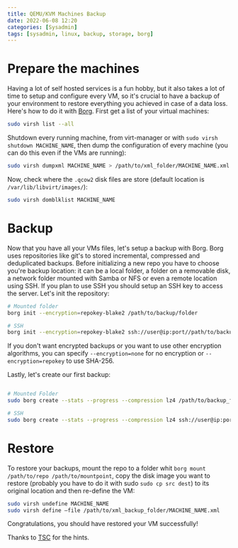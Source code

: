 ```yaml
---
title: QEMU/KVM Machines Backup 
date: 2022-06-08 12:20
categories: [Sysadmin]
tags: [sysadmin, linux, backup, storage, borg]
---
```


# Prepare the machines
Having a lot of self hosted services is a fun hobby, but it also takes a lot of time to setup and configure every VM, so it's crucial to have a backup of your environment to restore everything you achieved in case of a data loss.
Here's how to do it with [Borg](https://www.borgbackup.org/).
First get a list of your virtual machines:
```bash
sudo virsh list --all
```
Shutdown every running machine, from virt-manager or with `sudo virsh shutdown MACHINE_NAME`, then dump the configuration of every machine (you can do this even if the VMs are running):
```bash
sudo virsh dumpxml MACHINE_NAME > /path/to/xml_folder/MACHINE_NAME.xml
```
Now, check where the `.qcow2` disk files are store (default location is `/var/lib/libvirt/images/`):

```bash
sudo virsh domblklist MACHINE_NAME
```

# Backup

Now that you have all your VMs files, let's setup a backup with Borg.
Borg uses repositories like git's to stored incremental, compressed and deduplicated backups. 
Before initializing a new repo you have to choose you're backup location: it can be a local folder, a folder on a removable disk, a network folder mounted with Samba or NFS or even a remote location using SSH. If you plan to use SSH you should setup an SSH key to access the server.
Let's init the repository:
```bash
# Mounted folder
borg init --encryption=repokey-blake2 /path/to/backup/folder

# SSH
borg init --encryption=repokey-blake2 ssh://user@ip:port//path/to/backup/folder
```
If you don't want encrypted backups or you want to use other encryption algorithms, you can specify `--encryption=none` for no encryption or `--encryption=repokey` to use SHA-256.

Lastly, let's create our first backup:

```bash

# Mounted Folder
sudo borg create --stats --progress --compression lz4 /path/to/backup_folder::{hostname}-{now} /path/to/disks_folder /path/to/xml_folder

# SSH
sudo borg create --stats --progress --compression lz4 ssh://user@ip:port//path/to/backup_folder::{hostname}-{now} /path/to/disks_folder /path/to/xml_folder
```

# Restore

<!-- To restore your backups, I recommend using [Vorta](https://vorta.borgbase.com/) to manage the backup repo and to mount it to a folder (CLI command `borg mount /path/to/repo /path/to/mountpoint`), copy the disk image you want to restore to its original location and then re-define the VM: -->

To restore your backups, mount the repo to a folder whit `borg mount /path/to/repo /path/to/mountpoint`, copy the disk image you want to restore (probably you have to do it with sudo `sudo cp src dest`) to its original location and then re-define the VM:

```bash
sudo virsh undefine MACHINE_NAME
sudo virsh define –file /path/to/xml_backup_folder/MACHINE_NAME.xml
```
Congratulations, you should have restored your VM successfully!

Thanks to [TSC](https://techsoftcenter.com/how-to-kvm-backup-and-restore-in-linux/) for the hints.